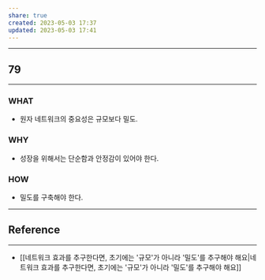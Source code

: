 ```yaml
---
share: true
created: 2023-05-03 17:37
updated: 2023-05-03 17:41
---
```


---
## 79
---
### WHAT
- 원자 네트워크의 중요성은 규모보다 밀도.
### WHY
- 성장을 위해서는 단순함과 안정감이 있어야 한다.
### HOW
- 밀도를 구축해야 한다.
---


## Reference
---
- [[네트워크 효과를 추구한다면, 초기에는 '규모'가 아니라 '밀도'를 추구해야 해요|네트워크 효과를 추구한다면, 초기에는 '규모'가 아니라 '밀도'를 추구해야 해요]]